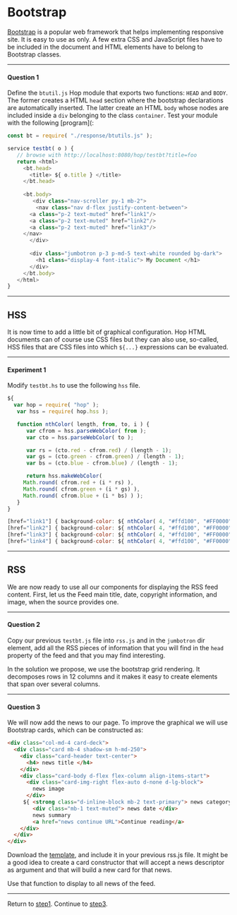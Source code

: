 Bootstrap
=========

[Bootstrap](https://getbootstrap.com/) is a popular web framework that
helps implementing responsive site. It is easy to use as only.
A few extra CSS and JavaScript files have to be included in the document
and HTML elements have to belong to Bootstrap classes.

*****************************************************************************
#### Question 1 ####

Define the `btutil.js` Hop module that exports two functions: `HEAD`
and `BODY`.  The former creates a HTML `head` section where the
bootstrap declarations are automatically inserted. The latter create
an HTML `body` whose nodes are included inside a `div` belonging to
the class `container`. Test your module with the following
[program](:

```javascript
const bt = require( "./response/btutils.js" );

service testbt( o ) {
   // browse with http://localhost:8080/hop/testbt?title=foo
   return <html>
     <bt.head>
       <title> ${ o.title } </title>
     </bt.head>
   
     <bt.body>
        <div class="nav-scroller py-1 mb-2">
         <nav class="nav d-flex justify-content-between">
	   <a class="p-2 text-muted" href="link1"/>
	   <a class="p-2 text-muted" href="link2"/>
	   <a class="p-2 text-muted" href="link3"/>
	 </nav>
       </div>
       
       <div class="jumbotron p-3 p-md-5 text-white rounded bg-dark">
         <h1 class="display-4 font-italic"> My Document </h1>
       </div>
     </bt.body>
   </html>
}
```
*****************************************************************************

HSS
---

It is now time to add a little bit of graphical configuration. Hop HTML
documents can of course use CSS files but they can also use, so-called,
HSS files that are CSS files into which `${...}` expressions can be
evaluated. 

*****************************************************************************
#### Experiment 1 ####
Modify `testbt.hs` to use the following `hss` file.

```javascript
${
  var hop = require( "hop" );
   var hss = require( hop.hss );

   function nthColor( length, from, to, i ) {
      var cfrom = hss.parseWebColor( from );
      var cto = hss.parseWebColor( to );

      var rs = (cto.red - cfrom.red) / (length - 1);
      var gs = (cto.green - cfrom.green) / (length - 1);
      var bs = (cto.blue - cfrom.blue) / (length - 1);

      return hss.makeWebColor(
	 Math.round( cfrom.red + (i * rs) ),
	 Math.round( cfrom.green + (i * gs) ),
	 Math.round( cfrom.blue + (i * bs) ) );
   }
}

[href="link1"] { background-color: ${ nthColor( 4, "#ffd100", "#FF0000", 0 ) }; }
[href="link2"] { background-color: ${ nthColor( 4, "#ffd100", "#FF0000", 1 ) }; }
[href="link3"] { background-color: ${ nthColor( 4, "#ffd100", "#FF0000", 1 ) }; }
[href="link4"] { background-color: ${ nthColor( 4, "#ffd100", "#FF0000", 1 ) }; }
```

*****************************************************************************

RSS
---

We are now ready to use all our components for displaying the RSS feed
content. First, let us the Feed main title, date, copyright
information, and image, when the source provides one.

*****************************************************************************
#### Question 2 ####

Copy our previous `testbt.js` file into `rss.js` and in the `jumbotron`
dir element, add all the RSS pieces of information that you will find
in the `head` property of the feed and that you may find interesting.

In the solution we propose, we use the bootstrap grid rendering. It
decomposes rows in 12 columns and it makes it easy to create elements
that span over several columns.

*****************************************************************************
#### Question 3 ####

We will now add the news to our page. To improve the graphical we will
use Bootstrap cards, which can be constructed as:

```html
<div class="col-md-4 card-deck">
  <div class="card mb-4 shadow-sm h-md-250">
    <div class="card-header text-center">
      <h4> news title </h4>
    </div>
    <div class="card-body d-flex flex-column align-items-start">
      <div class="card-img-right flex-auto d-none d-lg-block">
	    news image
      </div>
	 ${ <strong class="d-inline-block mb-2 text-primary"> news category </strong>
	    <div class="mb-1 text-muted"> news date </div>
	    news summary
	    <a href="news continue URL">Continue reading</a>
    </div>
  </div>
</div>
```

Download the [template](https://github.com/manuel-serrano/hop-tutorials/tree/master/rss/step2/question3/card-template.js), and include it in your previous
rss.js file. It might be a good idea to create a card constructor that will
accept a news descriptor as argument and that will build a new card for
that news.

Use that function to display to all news of the feed. 


*****************************************************************************
Return to [step1](https://github.com/manuel-serrano/hop-tutorials/tree/master/rss/step1/).
Continue to [step3](https://github.com/manuel-serrano/hop-tutorials/tree/master/rss/step3/).

